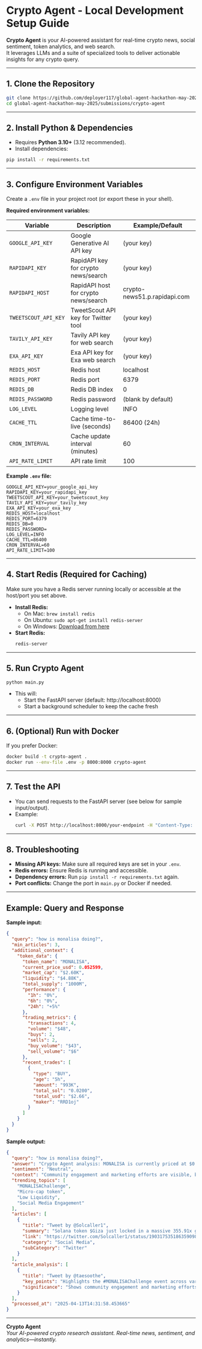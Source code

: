 # Crypto Agent - Local Development Setup Guide

**Crypto Agent** is your AI-powered assistant for real-time crypto news, social sentiment, token analytics, and web search.  
It leverages LLMs and a suite of specialized tools to deliver actionable insights for any crypto query.

---

## 1. Clone the Repository

```sh
git clone https://github.com/deployer117/global-agent-hackathon-may-2025
cd global-agent-hackathon-may-2025/submissions/crypto-agent
```

---

## 2. Install Python & Dependencies

- Requires **Python 3.10+** (3.12 recommended).
- Install dependencies:

```sh
pip install -r requirements.txt
```

---

## 3. Configure Environment Variables

Create a `.env` file in your project root (or export these in your shell).

**Required environment variables:**

| Variable              | Description                                      | Example/Default                      |
|-----------------------|--------------------------------------------------|--------------------------------------|
| `GOOGLE_API_KEY`      | Google Generative AI API key                     | (your key)                           |
| `RAPIDAPI_KEY`        | RapidAPI key for crypto news/search              | (your key)                           |
| `RAPIDAPI_HOST`       | RapidAPI host for crypto news/search             | crypto-news51.p.rapidapi.com         |
| `TWEETSCOUT_API_KEY`  | TweetScout API key for Twitter tool              | (your key)                           |
| `TAVILY_API_KEY`      | Tavily API key for web search                    | (your key)                           |
| `EXA_API_KEY`         | Exa API key for Exa web search                   | (your key)                           |
| `REDIS_HOST`          | Redis host                                       | localhost                            |
| `REDIS_PORT`          | Redis port                                       | 6379                                 |
| `REDIS_DB`            | Redis DB index                                   | 0                                    |
| `REDIS_PASSWORD`      | Redis password                                   | (blank by default)                   |
| `LOG_LEVEL`           | Logging level                                    | INFO                                 |
| `CACHE_TTL`           | Cache time-to-live (seconds)                     | 86400 (24h)                          |
| `CRON_INTERVAL`       | Cache update interval (minutes)                  | 60                                   |
| `API_RATE_LIMIT`      | API rate limit                                   | 100                                  |

**Example `.env` file:**
```
GOOGLE_API_KEY=your_google_api_key
RAPIDAPI_KEY=your_rapidapi_key
TWEETSCOUT_API_KEY=your_tweetscout_key
TAVILY_API_KEY=your_tavily_key
EXA_API_KEY=your_exa_key
REDIS_HOST=localhost
REDIS_PORT=6379
REDIS_DB=0
REDIS_PASSWORD=
LOG_LEVEL=INFO
CACHE_TTL=86400
CRON_INTERVAL=60
API_RATE_LIMIT=100
```

---

## 4. Start Redis (Required for Caching)

Make sure you have a Redis server running locally or accessible at the host/port you set above.

- **Install Redis:**  
  - On Mac: `brew install redis`
  - On Ubuntu: `sudo apt-get install redis-server`
  - On Windows: [Download from here](https://github.com/microsoftarchive/redis/releases)
- **Start Redis:**  
  ```sh
  redis-server
  ```

---

## 5. Run Crypto Agent

```sh
python main.py
```

- This will:
  - Start the FastAPI server (default: http://localhost:8000)
  - Start a background scheduler to keep the cache fresh

---

## 6. (Optional) Run with Docker

If you prefer Docker:

```sh
docker build -t crypto-agent .
docker run --env-file .env -p 8000:8000 crypto-agent
```

---

## 7. Test the API

- You can send requests to the FastAPI server (see below for sample input/output).
- Example:
  ```sh
  curl -X POST http://localhost:8000/your-endpoint -H "Content-Type: application/json" -d '{"query": "web3 tools"}'
  ```

---

## 8. Troubleshooting

- **Missing API keys:** Make sure all required keys are set in your `.env`.
- **Redis errors:** Ensure Redis is running and accessible.
- **Dependency errors:** Run `pip install -r requirements.txt` again.
- **Port conflicts:** Change the port in `main.py` or Docker if needed.

---


## Example: Query and Response

**Sample input:**
```json
{
  "query": "how is monalisa doing?",
  "min_articles": 3,
  "additional_context": {
    "token_data": {
      "token_name": "MONALISA",
      "current_price_usd": 0.052599,
      "market_cap": "$2.60K",
      "liquidity": "$4.88K",
      "total_supply": "1000M",
      "performance": {
        "1h": "0%",
        "6h": "0%",
        "24h": "+5%"
      },
      "trading_metrics": {
        "transactions": 4,
        "volume": "$48",
        "buys": 2,
        "sells": 2,
        "buy_volume": "$43",
        "sell_volume": "$6"
      },
      "recent_trades": [
        {
          "type": "BUY",
          "age": "5h",
          "amount": "993K",
          "total_sol": "0.0200",
          "total_usd": "$2.66",
          "maker": "RRD1oj"
        }
      ]
    }
  }
}
```

**Sample output:**
```json
{
  "query": "how is monalisa doing?",
  "answer": "Crypto Agent analysis: MONALISA is currently priced at $0.052599, with a $2.60K market cap and $4.88K liquidity. The last 24h shows a 5% gain, but trading volume and liquidity are very low, indicating a micro-cap token. Social media activity highlights the #MONALISAChallenge and some meme coin buzz, but overall, this is a highly speculative asset with limited market depth.",
  "sentiment": "Neutral",
  "context": "Community engagement and marketing efforts are visible, but the token remains in the micro-cap, meme coin space.",
  "trending_topics": [
    "MONALISAChallenge",
    "Micro-cap token",
    "Low Liquidity",
    "Social Media Engagement"
  ],
  "articles": [
    {
      "title": "Tweet by @Solcaller1",
      "summary": "Solana token $Giza just locked in a massive 355.91x gain! ... #jhope_MONALISA ...",
      "link": "https://twitter.com/Solcaller1/status/1903175351863590989",
      "category": "Social Media",
      "subCategory": "Twitter"
    }
  ],
  "article_analysis": [
    {
      "title": "Tweet by @taesoothe",
      "key_points": "Highlights the #MONALISAChallenge event across various social media platforms.",
      "significance": "Shows community engagement and marketing efforts around the token, potentially driving awareness."
    }
  ],
  "processed_at": "2025-04-13T14:31:58.453665"
}
```

---

**Crypto Agent**  
*Your AI-powered crypto research assistant. Real-time news, sentiment, and analytics—instantly.*
